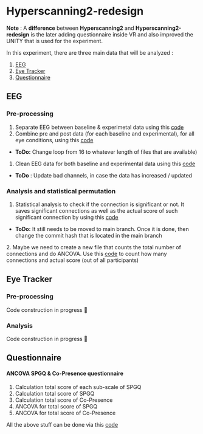 # Hyperscanning2-redesign

**Note** : A **difference** between **Hyperscanning2** and **Hyperscanning2-redesign** is the later adding questionnaire inside VR and also improved the UNITY that is used for the experiment.

In this experiment, there are three main data that will be analyzed :

1. [EEG](./#eeg)
2. [Eye Tracker](./#eye-tracker)
3. [Questionnaire](./#questionnaire)

## EEG

### Pre-processing

1. Separate EEG between baseline & experimetal data using this [code](https://github.com/ihgumilar/Hyperscanning2-redesign/commit/f54c3a44ccd1b2e586ed60be23421e21ae0a3468)&#x20;
2. Combine pre and post data (for each baseline and experimental), for all eye conditions, using this [code](https://github.com/ihgumilar/Hyperscanning2-redesign/commit/9aa1e7aa7f3d721bdd485afedffaf1b7442f2e4c)&#x20;

* **ToDo:** Change loop from 16 to whatever length of files that are available)

1. Clean EEG data for both baseline and experimental data using this [code](https://github.com/ihgumilar/Hyperscanning2-redesign/commit/ef2b503893976080800694056794df15111357f4)&#x20;

* **ToDo** : Update bad channels, in case the data has increased / updated

### Analysis and statistical permutation

1. Statistical analysis to check if the connection is significant or not. It saves significant connections as well as the actual score of such significant connection by using this [code](https://github.com/ihgumilar/Hyperscanning2-redesign/commit/f9a8c6143e4a46d6f5a0a23c0e60406b0f1981a5)&#x20;

* **ToDo:** It still needs to be moved to main branch. Once it is done, then change the commit hash that is located in the main branch

2\. Maybe we need to create a new file that counts the total number of connections and do  ANCOVA. Use this [code](https://github.com/ihgumilar/Hyperscanning2-redesign/issues/32) to count how many connections and actual score (out of all participants)&#x20;

## Eye Tracker

### Pre-processing

Code construction in progress  :tada:

### Analysis

Code construction in progress  :tada:

## Questionnaire

#### ANCOVA SPGQ & Co-Presence questionnaire

1. Calculation total score of each sub-scale of SPGQ
2. Calculation total score of SPGQ
3. Calculation total score of Co-Presence
4. ANCOVA for total score of SPGQ
5. ANCOVA for total score of Co-Presence

All the above stuff can be done via this [code](https://github.com/ihgumilar/Hyperscanning2-redesign/commit/b0c996d8f6e9dcc01445d04cccc79e27709230a4)&#x20;

